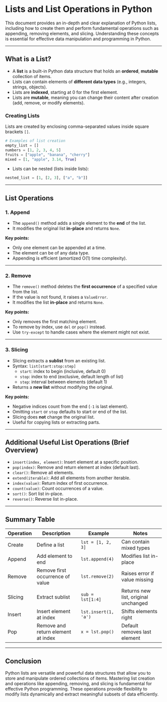 # Lists and List Operations in Python

This document provides an in-depth and clear explanation of Python lists, including how to create them and perform fundamental operations such as appending, removing elements, and slicing. Understanding these concepts is essential for effective data manipulation and programming in Python.

---

## What is a List?

- A **list** is a built-in Python data structure that holds an **ordered**, **mutable** collection of items.
- Lists can contain elements of **different data types** (e.g., integers, strings, objects).
- Lists are **indexed**, starting at 0 for the first element.
- Lists are **mutable**, meaning you can change their content after creation (add, remove, or modify elements).

### Creating Lists

Lists are created by enclosing comma-separated values inside square brackets `[]`.

```python
# Examples of list creation
empty_list = []
numbers = [1, 2, 3, 4, 5]
fruits = ["apple", "banana", "cherry"]
mixed = [1, "apple", 3.14, True]
```

- Lists can be nested (lists inside lists):

```python
nested_list = [1, [2, 3], ["a", "b"]]
```

---

## List Operations

### 1. Append

- The `append()` method adds a single element to the **end** of the list.
- It modifies the original list **in-place** and returns `None`.

**Key points:**

- Only one element can be appended at a time.
- The element can be of any data type.
- Appending is efficient (amortized O(1) time complexity).

---

### 2. Remove

- The `remove()` method deletes the **first occurrence** of a specified value from the list.
- If the value is not found, it raises a `ValueError`.
- It modifies the list **in-place** and returns `None`.

**Key points:**

- Only removes the first matching element.
- To remove by index, use `del` or `pop()` instead.
- Use `try-except` to handle cases where the element might not exist.

---

### 3. Slicing

- Slicing extracts a **sublist** from an existing list.
- Syntax: `list[start:stop:step]`
  - `start`: index to begin (inclusive, default 0)
  - `stop`: index to end (exclusive, default length of list)
  - `step`: interval between elements (default 1)
- Returns a **new list** without modifying the original.

**Key points:**

- Negative indices count from the end (`-1` is last element).
- Omitting `start` or `stop` defaults to start or end of the list.
- Slicing does **not** change the original list.
- Useful for copying lists or extracting parts.

---

## Additional Useful List Operations (Brief Overview)

- `insert(index, element)`: Insert element at a specific position.
- `pop(index)`: Remove and return element at index (default last).
- `clear()`: Remove all elements.
- `extend(iterable)`: Add all elements from another iterable.
- `index(value)`: Return index of first occurrence.
- `count(value)`: Count occurrences of a value.
- `sort()`: Sort list in-place.
- `reverse()`: Reverse list in-place.

---

## Summary Table

| Operation | Description                              | Example                          | Notes                          |
|-----------|--------------------------------------|--------------------------------|-------------------------------|
| Create    | Define a list                         | `lst = [1, 2, 3]`              | Can contain mixed types        |
| Append    | Add element to end                    | `lst.append(4)`                 | Modifies list in-place         |
| Remove    | Remove first occurrence of value     | `lst.remove(2)`                 | Raises error if value missing  |
| Slicing   | Extract sublist                      | `sub = lst[1:4]`               | Returns new list, original unchanged |
| Insert    | Insert element at index               | `lst.insert(1, 'a')`            | Shifts elements right          |
| Pop       | Remove and return element at index   | `x = lst.pop()`                 | Default removes last element   |

---

## Conclusion

Python lists are versatile and powerful data structures that allow you to store and manipulate ordered collections of items. Mastering list creation and operations like appending, removing, and slicing is fundamental for effective Python programming. These operations provide flexibility to modify lists dynamically and extract meaningful subsets of data efficiently.
